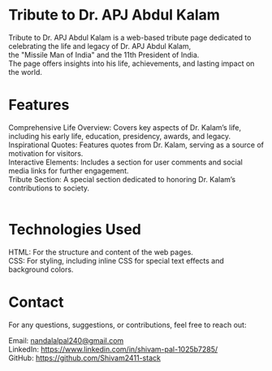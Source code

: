 # Tribute to Dr. APJ Abdul Kalam
Tribute to Dr. APJ Abdul Kalam is a web-based tribute page dedicated to celebrating the life and legacy of Dr. APJ Abdul Kalam,<br> the "Missile Man of India" and the 11th President of India. <br> The page offers insights into his life, achievements, and lasting impact on the world.

# Features
Comprehensive Life Overview: Covers key aspects of Dr. Kalam’s life, including his early life, education, presidency, awards, and legacy.<br>
Inspirational Quotes: Features quotes from Dr. Kalam, serving as a source of motivation for visitors.<br>
Interactive Elements: Includes a section for user comments and social media links for further engagement.<br>
Tribute Section: A special section dedicated to honoring Dr. Kalam’s contributions to society.<br>
<br>
# Technologies Used
HTML: For the structure and content of the web pages.<br>
CSS: For styling, including inline CSS for special text effects and background colors.<br>
# Contact<br>
For any questions, suggestions, or contributions, feel free to reach out:<br>

Email: nandalalpal240@gmail.com<br>
LinkedIn: https://www.linkedin.com/in/shivam-pal-1025b7285/<br>
GitHub: https://github.com/Shivam2411-stack<br>
